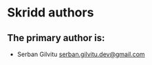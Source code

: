Skridd authors
============

## The primary author is:

* Serban Gilvitu <serban.gilvitu.dev@gmail.com>
